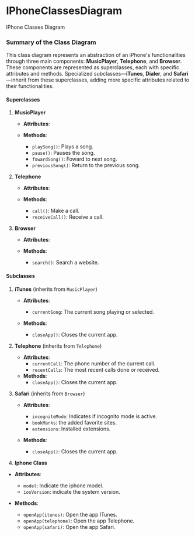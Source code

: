 # IPhoneClassesDiagram
IPhone Classes Diagram

### Summary of the Class Diagram

This class diagram represents an abstraction of an iPhone's functionalities through three main components: **MusicPlayer**, **Telephone**, and **Browser**. These components are represented as superclasses, each with specific attributes and methods. Specialized subclasses—**iTunes**, **Dialer**, and **Safari**—inherit from these superclasses, adding more specific attributes related to their functionalities.

#### Superclasses

1. **MusicPlayer**
   - **Attributes**:
     
   - **Methods**:
     - `playSong()`: Plays a song.
     - `pause()`: Pauses the song.
     - `fowardSong()`: Foward to next song.
     - `previousSong()`: Return to the previous song.
2. **Telephone**
   - **Attributes**:
     
   - **Methods**:
     - `call()`: Make a call.
     - `receiveCall()`: Receive a call.

3. **Browser**
   - **Attributes**:
 
   - **Methods**:
     - `search()`: Search a website.
     
#### Subclasses

1. **iTunes** (inherits from `MusicPlayer`)
   - **Attributes**:
     - `currentSong`: The current song playing or selected.

   - **Methods**:
     - `closeApp()`: Closes the current app.

3. **Telephone** (inherits from `Telephone`)
   - **Attributes**:
     -  `currentCall`: The phone number of the current call.
     -  `recentCalls`: The most recent calls done or received.
   - **Methods**:
     - `closeApp()`: Closes the current app.
       
4. **Safari** (inherits from `Browser`)
   - **Attributes**:
     - `incogniteMode`: Indicates if incognito mode is active.
     - `bookMarks`: the added favorite sites.
     - `extensions`: Installed extensions.
      
   - **Methods**:
     - `closeApp()`: Closes the current app.
       
5. **Iphone Class**
  - **Attributes**:
    - `model`: Indicate the iphone model.
    - `iosVersion`: indicate the system version.

  - **Methods**:
    - `openApp(itunes)`: Open the app ITunes.
    - `openApp(telephone)`: Open the app Telephone.
    - `openApp(safari)`: Open the app Safari.
     
